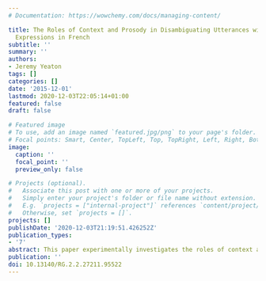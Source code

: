 ```yaml
---
# Documentation: https://wowchemy.com/docs/managing-content/

title: The Roles of Context and Prosody in Disambiguating Utterances with Two Negative
  Expressions in French
subtitle: ''
summary: ''
authors:
- Jeremy Yeaton
tags: []
categories: []
date: '2015-12-01'
lastmod: 2020-12-03T22:05:14+01:00
featured: false
draft: false

# Featured image
# To use, add an image named `featured.jpg/png` to your page's folder.
# Focal points: Smart, Center, TopLeft, Top, TopRight, Left, Right, BottomLeft, Bottom, BottomRight.
image:
  caption: ''
  focal_point: ''
  preview_only: false

# Projects (optional).
#   Associate this post with one or more of your projects.
#   Simply enter your project's folder or file name without extension.
#   E.g. `projects = ["internal-project"]` references `content/project/deep-learning/index.md`.
#   Otherwise, set `projects = []`.
projects: []
publishDate: '2020-12-03T21:19:51.426252Z'
publication_types:
- '7'
abstract: This paper experimentally investigates the roles of context and prosody in French in disambiguating simple transitive sentences with multiple negative expressions. Our results indicate that while Negative Concord (NC) is sometimes preferred in French, that this is not always the case, and that some speakers actually prefer Double Negative (DN) interpretations. Our results also show that context plays a significant role in disambiguating these sentences for most but not all speakers, as some speakers consistently choose the same interpretation regardless of context. An acoustic analysis of recordings produced by our participants also shows the use of prosody in the disambiguation of these sentences in the use of a higher pitch accent in the DN interpretation. The location of the pitch accent tended to fall on one (or both) of the negative items in the sentence, but was not uniform across all subjects.
publication: ''
doi: 10.13140/RG.2.2.27211.95522
---
```


